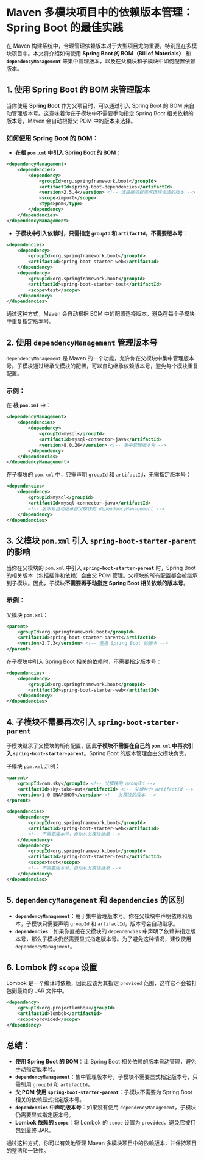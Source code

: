 
# Maven 多模块项目中的依赖版本管理：Spring Boot 的最佳实践

在 Maven 构建系统中，合理管理依赖版本对于大型项目尤为重要，特别是在多模块项目中。本文将介绍如何使用 **Spring Boot 的 BOM（Bill of Materials）** 和 **`dependencyManagement`** 来集中管理版本，以及在父模块和子模块中如何配置依赖版本。

## 1. 使用 Spring Boot 的 BOM 来管理版本

当你使用 **Spring Boot** 作为父项目时，可以通过引入 Spring Boot 的 BOM 来自动管理版本号。这意味着你在子模块中不需要手动指定 Spring Boot 相关依赖的版本号，Maven 会自动根据父 POM 中的版本来选择。

### 如何使用 Spring Boot 的 BOM：

- **在根 `pom.xml` 中引入 Spring Boot 的 BOM**：

```xml
<dependencyManagement>
    <dependencies>
        <dependency>
            <groupId>org.springframework.boot</groupId>
            <artifactId>spring-boot-dependencies</artifactId>
            <version>2.5.4</version> <!-- 请根据项目需求选择合适的版本 -->
            <scope>import</scope>
            <type>pom</type>
        </dependency>
    </dependencies>
</dependencyManagement>
```

- **子模块中引入依赖时，只需指定 `groupId` 和 `artifactId`，不需要版本号**：

```xml
<dependencies>
    <dependency>
        <groupId>org.springframework.boot</groupId>
        <artifactId>spring-boot-starter-web</artifactId>
    </dependency>
    <dependency>
        <groupId>org.springframework.boot</groupId>
        <artifactId>spring-boot-starter-test</artifactId>
        <scope>test</scope>
    </dependency>
</dependencies>
```

通过这种方式，Maven 会自动根据 BOM 中的配置选择版本，避免在每个子模块中重复指定版本号。

## 2. 使用 `dependencyManagement` 管理版本号

`dependencyManagement` 是 Maven 的一个功能，允许你在父模块中集中管理版本号。子模块通过继承父模块的配置，可以自动继承依赖版本号，避免每个模块重复配置。

### 示例：

在 **根 `pom.xml`** 中：

```xml
<dependencyManagement>
    <dependencies>
        <dependency>
            <groupId>mysql</groupId>
            <artifactId>mysql-connector-java</artifactId>
            <version>8.0.26</version> <!-- 集中管理版本号 -->
        </dependency>
    </dependencies>
</dependencyManagement>
```

在子模块的 `pom.xml` 中，只需声明 `groupId` 和 `artifactId`，无需指定版本号：

```xml
<dependencies>
    <dependency>
        <groupId>mysql</groupId>
        <artifactId>mysql-connector-java</artifactId>
        <!-- 版本号自动继承自父模块的 dependencyManagement -->
    </dependency>
</dependencies>
```

## 3. 父模块 `pom.xml` 引入 `spring-boot-starter-parent` 的影响

当你在父模块的 `pom.xml` 中引入 **`spring-boot-starter-parent`** 时，Spring Boot 的相关版本（包括插件和依赖）会由父 POM 管理。父模块的所有配置都会被继承到子模块。因此，子模块**不需要再手动指定 Spring Boot 相关依赖的版本号**。

### 示例：

父模块 `pom.xml`：

```xml
<parent>
    <groupId>org.springframework.boot</groupId>
    <artifactId>spring-boot-starter-parent</artifactId>
    <version>2.7.3</version> <!-- 使用 Spring Boot 的版本 -->
</parent>
```

在子模块中引入 Spring Boot 相关的依赖时，不需要指定版本号：

```xml
<dependencies>
    <dependency>
        <groupId>org.springframework.boot</groupId>
        <artifactId>spring-boot-starter-web</artifactId>
    </dependency>
</dependencies>
```

## 4. 子模块不需要再次引入 `spring-boot-starter-parent`

子模块继承了父模块的所有配置，因此**子模块不需要在自己的 `pom.xml` 中再次引入 `spring-boot-starter-parent`**。Spring Boot 的版本管理会由父模块负责。

子模块 `pom.xml` 示例：

```xml
<parent>
    <groupId>com.sky</groupId> <!-- 父模块的 groupId -->
    <artifactId>sky-take-out</artifactId> <!-- 父模块的 artifactId -->
    <version>1.0-SNAPSHOT</version> <!-- 父模块的版本 -->
</parent>

<dependencies>
    <dependency>
        <groupId>org.springframework.boot</groupId>
        <artifactId>spring-boot-starter-web</artifactId>
        <!-- 不需要版本号，自动从父模块继承 -->
    </dependency>
    <dependency>
        <groupId>org.springframework.boot</groupId>
        <artifactId>spring-boot-starter-test</artifactId>
        <scope>test</scope>
        <!-- 不需要版本号，自动从父模块继承 -->
    </dependency>
</dependencies>
```

## 5. `dependencyManagement` 和 `dependencies` 的区别

- **`dependencyManagement`**：用于集中管理版本号。你在父模块中声明依赖和版本，子模块只需要声明 `groupId` 和 `artifactId`，版本号会自动继承。
- **`dependencies`**：如果你直接在父模块的 `dependencies` 中声明了依赖并指定版本号，那么子模块仍然需要显式指定版本号。为了避免这种情况，建议使用 `dependencyManagement`。

## 6. Lombok 的 `scope` 设置

Lombok 是一个编译时依赖，因此应该为其指定 `provided` 范围，这样它不会被打包到最终的 JAR 文件中。

```xml
<dependency>
    <groupId>org.projectlombok</groupId>
    <artifactId>lombok</artifactId>
    <scope>provided</scope>
</dependency>
```

## 总结：

- **使用 Spring Boot 的 BOM**：让 Spring Boot 相关依赖的版本自动管理，避免手动指定版本号。
- **`dependencyManagement`**：集中管理版本号，子模块不需要显式指定版本号，只需引用 `groupId` 和 `artifactId`。
- **父 POM 使用 `spring-boot-starter-parent`**：子模块不需要为 Spring Boot 相关的依赖显式指定版本号。
- **`dependencies` 中声明版本号**：如果没有使用 `dependencyManagement`，子模块仍需要显式指定版本号。
- **Lombok 依赖的 `scope`**：将 Lombok 的 `scope` 设置为 `provided`，避免它被打包到最终 JAR。

通过这种方式，你可以有效地管理 Maven 多模块项目中的依赖版本，并保持项目的整洁和一致性。
